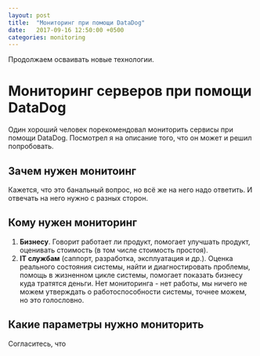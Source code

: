 ```yaml
---
layout: post
title:  "Мониторинг при помощи DataDog"
date:   2017-09-16 12:50:00 +0500
categories: monitoring
---
```


Продолжаем осваивать новые технологии.

# Мониторинг серверов при помощи DataDog

Один хороший человек порекомендовал мониторить сервисы при помощи DataDog. Посмотрел я на описание того, что он может и решил попробовать.

## Зачем нужен монитоинг
Кажется, что это банальный вопрос, но всё же на него надо ответить. И отвечать на него нужно с разных сторон.

## Кому нужен мониторинг

1. **Бизнесу**. Говорит работает ли продукт, помогает улучшать продукт, оценивать стоимость (в том числе стоимость простоя).
2. **IT службам** (саппорт, разработка, эксплуатация и др.). Оценка реального состояния системы, найти и диагностировать проблемы, помощь в жизненном цикле системы, помогает показать бизнесу куда тратятся деньги. Нет мониторинга - нет работы, мы ничего не можем утверждать о работоспособности системы, точнее можем, но это голословно.

## Какие параметры нужно мониторить

Согласитесь, что